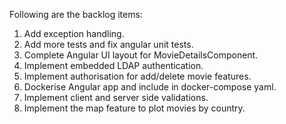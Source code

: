 Following are the backlog items:

1. Add exception handling.
2. Add more tests and fix angular unit tests.
3. Complete Angular UI layout for MovieDetailsComponent.
4. Implement embedded LDAP authentication.
5. Implement authorisation for add/delete movie features.
6. Dockerise Angular app and include in docker-compose yaml.
7. Implement client and server side validations.
8. Implement the map feature to plot movies by country.